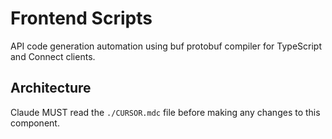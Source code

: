 # Frontend Scripts

API code generation automation using buf protobuf compiler for TypeScript and Connect clients.

## Architecture  
Claude MUST read the `./CURSOR.mdc` file before making any changes to this component.